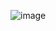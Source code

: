 ![image](https://user-images.githubusercontent.com/77382767/223321126-79107094-79b0-4813-a9f2-5972b6728f35.png)

